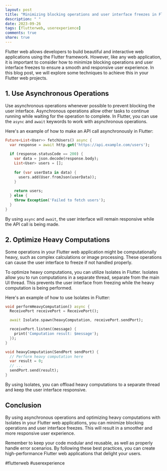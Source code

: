 ```yaml
---
layout: post
title: "Minimizing blocking operations and user interface freezes in Flutter web"
description: " "
date: 2023-09-26
tags: [flutterweb, userexperience]
comments: true
share: true
---
```


Flutter web allows developers to build beautiful and interactive web applications using the Flutter framework. However, like any web application, it is important to consider how to minimize blocking operations and user interface freezes to ensure a smooth and responsive user experience. In this blog post, we will explore some techniques to achieve this in your Flutter web projects.


## 1. Use Asynchronous Operations

Use asynchronous operations whenever possible to prevent blocking the user interface. Asynchronous operations allow other tasks to continue running while waiting for the operation to complete. In Flutter, you can use the `async` and `await` keywords to work with asynchronous operations.

Here's an example of how to make an API call asynchronously in Flutter:

```dart
Future<List<User>> fetchUsers() async {
  var response = await http.get('https://api.example.com/users');
  
  if (response.statusCode == 200) {
    var data = json.decode(response.body);
    List<User> users = [];
    
    for (var userData in data) {
      users.add(User.fromJson(userData));
    }
    
    return users;
  } else {
    throw Exception('Failed to fetch users');
  }
}
```

By using `async` and `await`, the user interface will remain responsive while the API call is being made.

## 2. Optimize Heavy Computations

Some operations in your Flutter web application might be computationally heavy, such as complex calculations or image processing. These operations can cause the user interface to freeze if not handled properly.

To optimize heavy computations, you can utilize Isolates in Flutter. Isolates allow you to run computations in a separate thread, separate from the main UI thread. This prevents the user interface from freezing while the heavy computation is being performed.

Here's an example of how to use Isolates in Flutter:

```dart
void performHeavyComputation() async {
  ReceivePort receivePort = ReceivePort();

  await Isolate.spawn(heavyComputation, receivePort.sendPort);

  receivePort.listen((message) {
    print('Computation result: $message');
  });
}

void heavyComputation(SendPort sendPort) {
  // Perform heavy computation here
  var result = 0;
  // ...
  sendPort.send(result);
}
```

By using Isolates, you can offload heavy computations to a separate thread and keep the user interface responsive.


## Conclusion

By using asynchronous operations and optimizing heavy computations with Isolates in your Flutter web applications, you can minimize blocking operations and user interface freezes. This will result in a smoother and more responsive user experience.

Remember to keep your code modular and reusable, as well as properly handle error scenarios. By following these best practices, you can create high-performance Flutter web applications that delight your users.


#flutterweb #userexperience